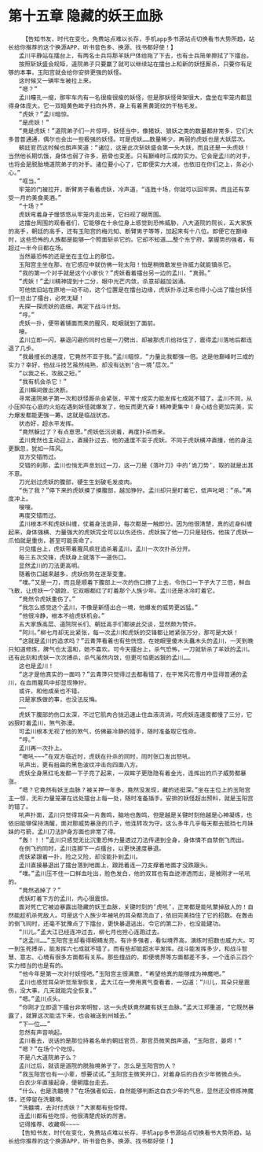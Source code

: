# 第十五章 隐藏的妖王血脉
        【告知书友，时代在变化，免费站点难以长存，手机app多书源站点切换看书大势所趋，站长给你推荐的这个换源APP，听书音色多、换源、找书都好使！】
       孟川平静站在擂台上，有两名士兵将那羊妖尸体给拖了下去，也有士兵简单擦拭了下擂台。
       按照斩妖盛会规矩，道院弟子只要赢了就可以继续站在擂台上和新的妖怪厮杀，只要你有足够的本事，玉阳宫就会给你安排更强的妖怪。
       这时候又一辆牢车被拉上来。
       “嗯？”
       孟川瞳孔一缩，那牢车内有一名很瘦很瘦的妖怪，但是那妖怪骨架很大，盘坐在牢笼内都显得身体庞大。它一双暗黄色眸子扫向外界，身上有着黑黄斑纹的干枯毛发。
       “虎妖？”孟川暗惊。
       “是虎妖！”
       “竟是虎妖！”道院弟子们一片惊呼，妖怪当中，像猪妖、狼妖之类的数量都非常多，它们大多普普通通，偶尔也会出一些极强的妖怪。可是虎妖……数量稀少，再弱的虎妖也是大妖层次。
       朝廷官员这时候也朗声笑道：“诸位，这是此次斩妖盛会第一头大妖，而且还是一头虎妖！当然他长期饥饿，身体也弱了许多，筋骨也变差。只有巅峰时三成的实力。它会是孟川的对手，也将会是脱胎境道院弟子的对手。诸位要小心了，它即便实力大减，也依旧在你们之上，务必小心。”
       “哐当。”
       牢笼的门被拉开，断臂男子看着虎妖，冷声道，“连胜十场，你就可以回牢房。而且还有享受一月的美食美酒。”
       “十场？”
       虎妖弯着身子慢悠悠从牢笼内走出来，它扫视了眼周围。
       这擂台周围的观看者们，它能够在十余位身上感觉到恐怖威胁，八大道院的院长，五大家族的高手，朝廷的高手，还有玉阳宫的梅元知、断臂男子等等，加起来有十八位。即便它在巅峰时，这些恐怖的人族都是能够一个照面斩杀它的。它却不知道……整个东宁府，掌握势的强者，有超过一半今日都在场。
       当然最恐怖的还是坐在主位上的那位。
       玉阳宫主坐在那，在它感应中就仿佛一轮太阳！怕是稍微散发些许威力就能镇杀它。
       “我的第一个对手就是这个小家伙？”虎妖看着擂台另一边的孟川，“真弱。”
       “虎妖！”孟川精神提到十二分，眼中光芒内敛，杀意却越加汹涌。
       可他依旧站在原地一动不动，这个位置是在擂台边缘，虎妖扑杀过来也得小心出了擂台妖怪们一旦出了擂台，必死无疑！
       先探一探虎妖的底细，再定下战斗计划。
       “呼。”
       虎妖一扑，便带着铺面而来的腥风，眨眼就到了面前。
       嗖。
       孟川立即一闪，暴退闪避的同时也是一刀劈出，却被那虎爪给挡住了，震得孟川落地后都连退了几步。
       “我最擅长的速度，它竟然不亚于我。”孟川暗惊，“力量比我都强一倍。这是他巅峰时三成的实力？幸好，他战斗技艺虽然纯熟，却没有达到‘合一境’层次。”
       “以我之长，攻敌之短。”
       “我有机会杀它！”
       孟川瞬间做出决断。
       寻常道院弟子第一次和妖怪厮杀会紧张，平常十成实力能发挥七成就不错了。孟川不同，从小压抑在心底的火焰在遇到妖怪就爆发了，他反而更亢奋！精神更集中！身心结合更加完美，实力爆发都能更强一筹。这就是临战状态。
       状态好，超水平发挥。
       “竟然躲过了？有点意思。”虎妖低沉说着，再度扑杀而来。
       孟川竟然也主动迎上，直接扑过去，他的速度不亚于虎妖。不同于虎妖横冲直撞，他的身法更飘忽，犹如一阵风。
       双方交错而过。
       交错的刹那，孟川也悄无声息划过一刀，这一刀是《落叶刀》中的‘诡刀势’，取的就是出其不意。
       刀光划过虎妖的腹部，硬生生划破毛发皮肉。
       “伤了我？”停下来的虎妖摸了摸腹部，越加狰狞。孟川却只是盯着它，低声叱喝：“杀。”再度冲上。
       嗖嗖。
       再度交错而过。
       孟川根本不和虎妖纠缠，仗着身法诡异，每次都是一触即分。因为他很清楚，真的近身纠缠起来，身体强横、力量强大的虎妖完全可以以伤还伤，虎妖挨了他一刀只是轻伤。他挨了虎妖一爪怕就是重伤，甚至可能丧命了。
       只见擂台上，虎妖带着腥风疯狂追杀着孟川，孟川一次次扑杀分开。
       每三五次交锋，虎妖身上就落下一道伤口。
       显然孟川的刀法更高明。
       随着伤口越来越多，虎妖伤势在逐渐变重。
       “噗。”又是一刀，而且是顺着下腹部上一次的伤口撩了上去，令伤口一下子大了三倍，鲜血飞散，让虎妖一个踉跄，它双眼都红了盯着那个人族少年。孟川还是冰冷盯着它。
       “竟然令虎妖重伤了。”
       “我怎么感觉这个孟川，不像是新悟出合一境，他爆发的威势更凶猛。”
       “他很冷静，根本不给虎妖机会。”
       五大家族高层、道院院长们、朝廷高手们都彼此交谈，显然颇为赞许。
       “阿川。”柳七月却无比紧张，每一次孟川和虎妖的交锋都让她紧张万分，那可是大妖！
       “这就是孟川的追求吗？”云青萍看着也有些恍惚，在她眼里傻木头蠢木头的孟川，一天到晚只知道修炼，脾气也太温和，她不喜欢。可今天擂台上，杀气恐怖，一刀就斩杀了羊妖的孟川。还有此刻和虎妖一次次搏杀，杀气虽然内敛，但更可怕更凶狠的孟川……
       这也是孟川！
       “这才是他真实的一面吗？”云青萍只觉得过去都看错了，在平常风花雪月中显得普通的孟川，在血雨腥风中却显现狰狞。
       或许，和他成亲也不错。
       只是家族做的事，也没法反悔。
       ……
       虎妖下腹部的伤口太深，不过它肌肉合拢迅速止住血液流淌，可虎妖连速度都慢了三分，它凶狠盯着孟川，煞气弥漫。
       可孟川根本无视了他的煞气，仿佛最冷静的猎手，随时准备取它性命。
       “呼。”
       孟川再一次扑上。
       “嗷吼~~~”在双方临近时，虎妖在扑杀的同时，同时张口发出怒吼。
       吼声出，更有扭曲的黑色波纹冲击向四面八方。
       虎妖全身黑红毛发都一下子亮了起来，一双眸子更隐隐有着金光，连挥出的爪子威势都暴涨。
       “嗯？它竟然有妖王血脉？被关押一年多，竟然没发现，藏的还挺深。”坐在主位上的玉阳宫主一惊，无形力量笼罩在远处擂台上每一处，随时准备插手。安排的妖怪超出预料，就是玉阳宫的错了。
       吼声扑面，孟川只觉得耳朵一片轰鸣，脑地也轰鸣，但是越是关键时刻他越是心神凝练，也依旧能够保持清醒，面对那威势暴涨的爪子，他连转攻为守。这么多年几乎每天都去抵挡七月妹妹的弓箭，孟川刀法护身方面也非常了得。
       “轰！！！”孟川只感觉无比沉重恐怖力量透过刀法传递到全身，身体情不自禁倒飞而出。
       在倒飞的同时，孟川连脚下一点擂台，以更快速度暴退。
       虎妖紧跟着一扑，险之又险，却没能扑到孟川。
       孟川直接暴退出了擂台落到地面上，踉跄着连一刀支撑着地面才没跌跟头。
       “噗。”孟川压不住一口鲜血吐出，脸色发白，他的双耳也有血迹渗透而出，是被刚才一吼吼的。
       “竟然逃掉了？”
       虎妖盯着下方的孟川，内心很震惊。
       面对死亡它被迫暴露出隐藏的妖王血脉，关键时刻的‘虎吼’，正常都是能吼蒙掉敌人的！自然能趁机杀死敌人。可是这个人族少年被吼的耳朵都流血了，依旧完美挡住了它的招数。在轰击的倒飞同时，还毫不犹豫点了下擂台，更快暴退逃出。令它的第二扑，也没能建功。
       “川儿。”孟大江已经连冲过去，柳七月也担心连跑过去。
       “这孟川……”玉阳宫主却看得眼睛发亮，有许多强者，看似境界高，演练时招数也威力大。可一到生死搏杀，能发挥六七成就不错了。而有些却能超水平发挥。战斗能发挥多少，和战斗智慧、意志、心境有很多方面都有关系。那些擅战的，即便境界等方面都差不多，一个连杀三四个实力相当的也是有的。
       “他今年是第一次对付妖怪吧。”玉阳宫主很满意，“希望他真的能够成为神魔吧。”
       孟川也感觉耳朵听觉渐渐恢复，孟大江在一旁用真气查看着，一边道：“川儿，耳朵只是震伤，没大事。几天就能完全恢复。”
       “嗯。”孟川点头。
       “你刚才立即退下擂台非常明智，这一头虎妖竟然藏有妖王血脉。”孟大江郑重道，“它既然暴露了，就算这次能活下来，也会被送到州城去。”
       “下一位……”
       忽然有声音响起。
       孟川看去，说话的是那位持着名单的朝廷官员，那官员微笑朗声道，“玉阳宫，晏烬！”
       “嗯？”在场个个吃惊。
       不是八大道院弟子么？
       孟川过后，就该是道院的脱胎境弟子了。怎么是玉阳宫的人？
       “我玉阳宫也有一小辈，想要试试。”玉阳宫主微笑开口，对着身后的白衣少年微微点头。
       白衣少年直接起身，便朝擂台走去。
       “什么，也是洗髓境？”在场强者如云，自然能够判断这白衣少年的气息，显然还没修炼神魔体，还停留在洗髓境。
       “洗髓境，去对付虎妖？”大家都有些惊愕。
       连孟川都有些吃惊，他很清楚虎妖的厉害。
       记得推荐、收藏啊~~~~
       【告知书友，时代在变化，免费站点难以长存，手机app多书源站点切换看书大势所趋，站长给你推荐的这个换源APP，听书音色多、换源、找书都好使！】